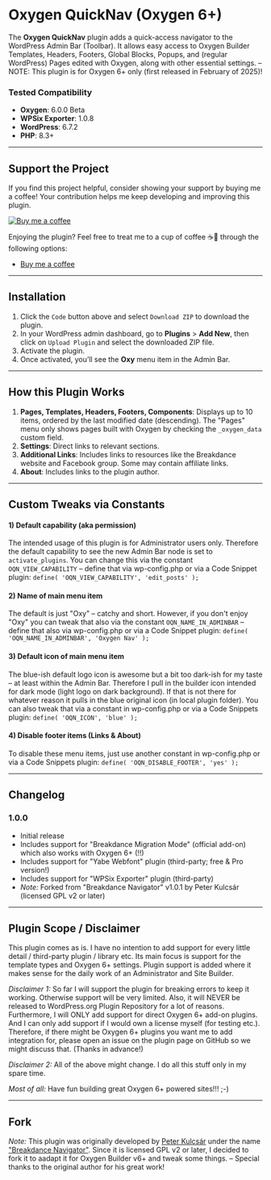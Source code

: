 # Oxygen QuickNav (Oxygen 6+)

The **Oxygen QuickNav** plugin adds a quick-access navigator to the WordPress Admin Bar (Toolbar). It allows easy access to Oxygen Builder Templates, Headers, Footers, Global Blocks, Popups, and (regular WordPress) Pages edited with Oxygen, along with other essential settings. – NOTE: This plugin is for Oxygen 6+ only (first released in February of 2025)!

### Tested Compatibility
- **Oxygen**: 6.0.0 Beta
- **WPSix Exporter**: 1.0.8
- **WordPress**: 6.7.2
- **PHP**: 8.3+

---

## Support the Project

If you find this project helpful, consider showing your support by buying me a coffee! Your contribution helps me keep developing and improving this plugin.

[![Buy me a coffee](https://www.paypalobjects.com/en_US/i/btn/btn_donateCC_LG.gif)](https://buymeacoffee.com/daveshine)

Enjoying the plugin? Feel free to treat me to a cup of coffee ☕🙂 through the following options:

- [Buy me a coffee](https://buymeacoffee.com/daveshine)

---

## Installation

1. Click the `Code` button above and select `Download ZIP` to download the plugin.
2. In your WordPress admin dashboard, go to **Plugins** > **Add New**, then click on `Upload Plugin` and select the downloaded ZIP file.
3. Activate the plugin.
4. Once activated, you’ll see the **Oxy** menu item in the Admin Bar.

---

## How this Plugin Works

1. **Pages, Templates, Headers, Footers, Components**: Displays up to 10 items, ordered by the last modified date (descending). The "Pages" menu only shows pages built with Oxygen by checking the `_oxygen_data` custom field.
2. **Settings**: Direct links to relevant sections.
3. **Additional Links**: Includes links to resources like the Breakdance website and Facebook group. Some may contain affiliate links.
4. **About**: Includes links to the plugin author.

---

## Custom Tweaks via Constants

#### 1) Default capability (aka permission)
The intended usage of this plugin is for Administrator users only. Therefore the default capability to see the new Admin Bar node is set to `activate_plugins`. You can change this via the constant `OQN_VIEW_CAPABILITY` – define that via wp-config.php or via a Code Snippet plugin: `define( 'OQN_VIEW_CAPABILITY', 'edit_posts' );`

#### 2) Name of main menu item
The default is just "Oxy" – catchy and short. However, if you don't enjoy "Oxy" you can tweak that also via the constant `OQN_NAME_IN_ADMINBAR` – define that also via wp-config.php or via a Code Snippet plugin: `define( 'OQN_NAME_IN_ADMINBAR', 'Oxygen Nav' );`

#### 3) Default icon of main menu item 
The blue-ish default logo icon is awesome but a bit too dark-ish for my taste – at least within the Admin Bar. Therefore I pull in the builder icon intended for dark mode (light logo on dark background). If that is not there for whatever reason it pulls in the blue original icon (in local plugin folder). You can also tweak that via a constant in wp-config.php or via a Code Snippets plugin: `define( 'OQN_ICON', 'blue' );`

#### 4) Disable footer items (Links & About)
To disable these menu items, just use another constant in wp-config.php or via a Code Snippets plugin: `define( 'OQN_DISABLE_FOOTER', 'yes' );`

---

## Changelog

### 1.0.0
- Initial release
- Includes support for "Breakdance Migration Mode" (official add-on) which also works with Oxygen 6+ (!!)
- Includes support for "Yabe Webfont" plugin (third-party; free & Pro version!)
- Includes support for "WPSix Exporter" plugin (third-party)
- _Note:_ Forked from "Breakdance Navigator" v1.0.1 by Peter Kulcsár (licensed GPL v2 or later)

---

## Plugin Scope / Disclaimer

This plugin comes as is. I have no intention to add support for every little detail / third-party plugin / library etc. Its main focus is support for the template types and Oxygen 6+ settings. Plugin support is added where it makes sense for the daily work of an Administrator and Site Builder.

_Disclaimer 1:_ So far I will support the plugin for breaking errors to keep it working. Otherwise support will be very limited. Also, it will NEVER be released to WordPress.org Plugin Repository for a lot of reasons. Furthermore, I will ONLY add support for direct Oxygen 6+ add-on plugins. And I can only add support if I would own a license myself (for testing etc.). Therefore, if there might be Oxygen 6+ plugins you want me to add integration for, please open an issue on the plugin page on GitHub so we might discuss that. (Thanks in advance!)

_Disclaimer 2:_ All of the above might change. I do all this stuff only in my spare time.

_Most of all:_ Have fun building great Oxygen 6+ powered sites!!! ;-)

---

## Fork

_Note:_ This plugin was originally developed by [Peter Kulcsár](https://github.com/beamkiller) under the name ["Breakdance Navigator"](https://github.com/beamkiller/breakdance-navigator). Since it is licensed GPL v2 or later, I decided to fork it to aadapt it for Oxygen Builder v6+ and tweak some things. – Special thanks to the original author for his great work!